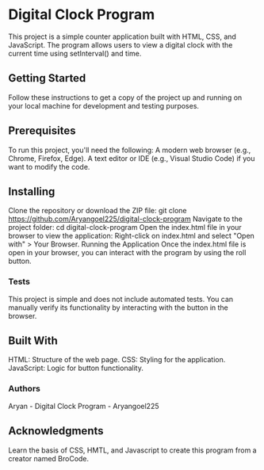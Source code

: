 # Digital Clock Program
This project is a simple counter application built with HTML, CSS, and JavaScript. The program allows users to view a digital clock with the current time using setInterval() and time. 
## Getting Started
Follow these instructions to get a copy of the project up and running on your local machine for development and testing purposes.
## Prerequisites
To run this project, you'll need the following:
A modern web browser (e.g., Chrome, Firefox, Edge).
A text editor or IDE (e.g., Visual Studio Code) if you want to modify the code.
## Installing
Clone the repository or download the ZIP file:
git clone https://github.com/Aryangoel225/digital-clock-program 
Navigate to the project folder:
cd digital-clock-program
Open the index.html file in your browser to view the application:
Right-click on index.html and select "Open with" > Your Browser.
Running the Application
Once the index.html file is open in your browser, you can interact with the program by using the roll button. 
### Tests
This project is simple and does not include automated tests. You can manually verify its functionality by interacting with the button in the browser.
## Built With
HTML: Structure of the web page.
CSS: Styling for the application.
JavaScript: Logic for button functionality.
### Authors
Aryan - Digital Clock Program - Aryangoel225
## Acknowledgments
Learn the basis of CSS, HMTL, and Javascript to create this program from a creator named BroCode.
